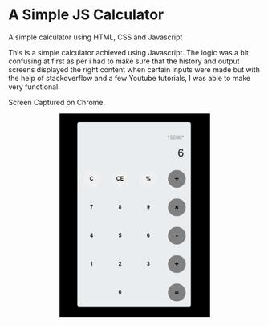 # A Simple  JS Calculator

 A simple calculator using HTML, CSS and Javascript
 
 This is a simple calculator achieved using Javascript. The logic was a bit confusing at first as per i had to make sure that the history and output screens displayed the right content when certain inputs were made but with the help of stackoverflow and a few Youtube tutorials, I was able to make very functional.

 Screen Captured on Chrome.

 <p align = 'center'>
    <img src ='https://github.com/hunkychunky/A-Simple-Calculator-/blob/main/calc1.png' width="300"/>
 </p>   
